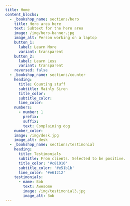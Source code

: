 ```yaml
---
title: Home
content_blocks:
  - _bookshop_name: sections/hero
    title: Hero area here
    text: Subtext for the hero area
    image: /img/hero-banner.jpg
    image_alt: Person working on a laptop
    button_1:
      label: Learn More
      variant: transparent
    button_2:
      label: Learn Less
      variant: transparent
    reversed: false
  - _bookshop_name: sections/counter
    heading:
      title: Counting stuff
      subtitle: Mainly Siren
      title_color:
      subtitle_color:
      line_color:
    numbers:
      - number: 1
        prefix:
        suffix:
        text: Complaining dog
    number_color:
    image: /img/desk.jpg
    image_alt: desk
  - _bookshop_name: sections/testimonial
    heading:
      title: Testimonials
      subtitle: From clients. Selected to be positive.
      title_color: '#c81010'
      subtitle_color: '#e51b1b'
      line_color: '#e61212'
    testimonials:
      - name: Bob
        text: Awesome
        image: /img/testimonial3.jpg
        image_alt: Bob
---
```


